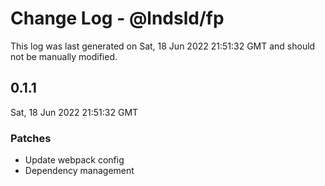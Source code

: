 # Change Log - @lndsld/fp

This log was last generated on Sat, 18 Jun 2022 21:51:32 GMT and should not be manually modified.

## 0.1.1
Sat, 18 Jun 2022 21:51:32 GMT

### Patches

- Update webpack config
- Dependency management

